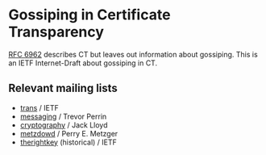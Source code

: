 Gossiping in Certificate Transparency
=====================================

[RFC 6962](http://tools.ietf.org/html/rfc6962) describes CT but leaves
out information about gossiping. This is an IETF Internet-Draft about
gossiping in CT.


Relevant mailing lists
----------------------

- [trans](https://datatracker.ietf.org/wg/trans/charter/) / IETF
- [messaging](https://moderncrypto.org/mailman/listinfo/messaging) / Trevor Perrin
- [cryptography](https://lists.randombit.net/mailman/listinfo/cryptography) / Jack Lloyd
- [metzdowd](https://www.mail-archive.com/cryptography@metzdowd.com/) / Perry E. Metzger
- [therightkey](https://www.ietf.org/mail-archive/web/therightkey/current/maillist.html) (historical) / IETF
